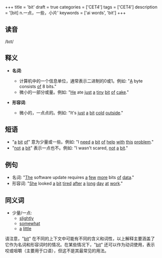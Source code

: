 +++
title = 'bit'
draft = true
categories = ['CET4']
tags = ['CET4']
description = '[bit] n.一点，一些，小片'
keywords = ['ai words', 'bit']
+++

## 读音
/bɪt/

## 释义
- **名词**:
  - 计算机中的一个信息单位，通常表示二进制的0或1。例如: "[A](/post/a/) byte consists [of](/post/of/) 8 bits."
  - 微小的一部分或量。例如: "[He](/post/he/) ate [just](/post/just/) [a](/post/a/) [tiny](/post/tiny/) [bit](/post/bit/) [of](/post/of/) [cake](/post/cake/)."

- **形容词**:
  - 微小的，一点点的。例如: "It's [just](/post/just/) [a](/post/a/) [bit](/post/bit/) [cold](/post/cold/) [outside](/post/outside/)."

## 短语
- "[a](/post/a/) [bit](/post/bit/) [of](/post/of/)" 意为少量或一些。例如: "I [need](/post/need/) [a](/post/a/) [bit](/post/bit/) [of](/post/of/) [help](/post/help/) [with](/post/with/) [this](/post/this/) [problem](/post/problem/)."
- "[not](/post/not/) [a](/post/a/) [bit](/post/bit/)" 表示一点也不。例如: "I wasn't scared, [not](/post/not/) [a](/post/a/) [bit](/post/bit/)."

## 例句
- 名词: "[The](/post/the/) software update requires [a](/post/a/) [few](/post/few/) [more](/post/more/) bits [of](/post/of/) [data](/post/data/)."
- 形容词: "[She](/post/she/) looked [a](/post/a/) [bit](/post/bit/) [tired](/post/tired/) [after](/post/after/) [a](/post/a/) [long](/post/long/) [day](/post/day/) [at](/post/at/) [work](/post/work/)."

## 同义词
- 少量/一点:
  - [slightly](/post/slightly/)
  - [somewhat](/post/somewhat/)
  - [a](/post/a/) [little](/post/little/)

请注意，"[bit](/post/bit/)" 在不同的上下文中可能有不同的含义和词性，以上解释主要涵盖了它作为名词和形容词时的情况。在某些情况下，"[bit](/post/bit/)" 还可以作为动词使用，表示咬或咀嚼（主要用于口语），但这不是其最常见的用法。
